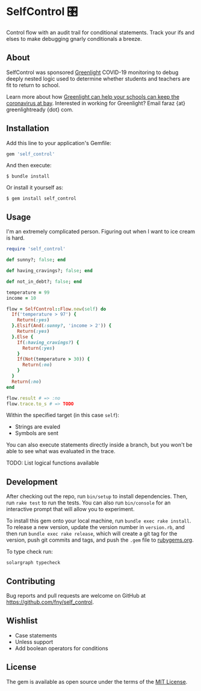 # SelfControl 🎛

Control flow with an audit trail for conditional statements. Track your ifs and elses to make debugging gnarly conditionals a breeze.

## About

SelfControl was sponsored [Greenlight](https://greenlightready.com) COVID-19 monitoring to 
debug deeply nested logic used to determine whether students and teachers are fit to return to school.

Learn more about how [Greenlight can help your schools can keep the coronavirus at bay](https://greenlighted.org). Interested in working for Greenlight? Email faraz {at} greenlightready {dot} com.

## Installation

Add this line to your application's Gemfile:

```ruby
gem 'self_control'
```

And then execute:

    $ bundle install

Or install it yourself as:

    $ gem install self_control

## Usage

I'm an extremely complicated person. Figuring out when I want to ice cream is hard.

```ruby
require 'self_control'

def sunny?; false; end

def having_cravings?; false; end

def not_in_debt?; false; end

temperature = 99
income = 10

flow = SelfControl::Flow.new(self) do
  If('temperature > 97') {
    Return(:yes)
  }.Elsif(And(:sunny?, 'income > 2')) {
    Return(:yes)
  }.Else {
    If(:having_cravings?) {
      Return(:yes)
    }
    If(Not(temperature > 30)) {
      Return(:no)
    }
  }
  Return(:no)
end

flow.result # => :no
flow.trace.to_s # => TODO

```

Within the specified target (in this case `self`):

 - Strings are evaled
 - Symbols are sent

You can also execute statements directly inside a branch, but you won't be able to see what was evaluated in the trace.

TODO: List logical functions available

## Development

After checking out the repo, run `bin/setup` to install dependencies. Then, run `rake test` to run the tests. You can also run `bin/console` for an interactive prompt that will allow you to experiment.

To install this gem onto your local machine, run `bundle exec rake install`. To release a new version, update the version number in `version.rb`, and then run `bundle exec rake release`, which will create a git tag for the version, push git commits and tags, and push the `.gem` file to [rubygems.org](https://rubygems.org).

To type check run:

```
solargraph typecheck
```

## Contributing

Bug reports and pull requests are welcome on GitHub at https://github.com/fny/self_control.

## Wishlist

 - Case statements
 - Unless support
 - Add boolean operators for conditions

## License

The gem is available as open source under the terms of the [MIT License](https://opensource.org/licenses/MIT).
